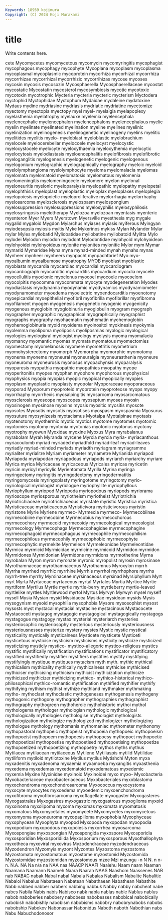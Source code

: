 ```yaml
---
Keywords: 18959 kojimura
Copyright: (C) 2024 Koji Murakami
---
```


# title

Write contents here.



cete Mycomycetes
mycomycetous mycomycin mycomyringitis mycophagist mycophagous mycophagy mycophyte Mycoplana mycoplasm mycoplasma
mycoplasmal mycoplasmic mycoprotein mycorhiza mycorhizal mycorrhiza mycorrhizae mycorrhizal mycorrhizic mycorrihizas
mycose mycoses mycosin mycosis mycosozin Mycosphaerella Mycosphaerellaceae mycostat mycostatic Mycostatin
mycosterol mycosymbiosis mycotic mycotoxic mycotoxin mycotrophic Mycteria mycteria mycteric mycterism
Myctodera myctophid Myctophidae Myctophum Mydaidae mydaleine mydatoxine Mydaus mydine mydriasine
mydriasis mydriatic mydriatine myectomize myectomy myectopia myectopy myel myel- myelalgia
myelapoplexy myelasthenia myelatrophy myelauxe myelemia myelencephala myelencephalic myelencephalon myelencephalons myelencephalous
myelic myelin myelinate myelinated myelination myeline myelines myelinic myelinization myelinogenesis
myelinogenetic myelinogeny myelins myelitic myelitides myelitis myelo- myeloblast myeloblastic myelobrachium
myelocele myelocerebellar myelocoele myelocyst myelocystic myelocystocele myelocyte myelocythaemia myelocythemia myelocytic
myelocytosis myelodiastasis myeloencephalitis myelofibrosis myelofibrotic myeloganglitis myelogenesis myelogenetic myelogenic myelogenous
myelogonium myelographic myelographically myelography myeloic myeloid myelolymphangioma myelolymphocyte myeloma myelomalacia
myelomas myelomata myelomatoid myelomatosis myelomatous myelomenia myelomeningitis myelomeningocele myelomere myelon
myelonal myeloneuritis myelonic myeloparalysis myelopathic myelopathy myelopetal myelophthisis myeloplast myeloplastic
myeloplax myeloplaxes myeloplegia myelopoiesis myelopoietic myeloproliferative myelorrhagia myelorrhaphy myelosarcoma myelosclerosis
myelospasm myelospongium myelosuppression myelosuppressions myelosyphilis myelosyphilosis myelosyringosis myelotherapy Myelozoa myelozoan
myentasis myenteric myenteron Myer Myers Myerstown Myersville myesthesia myg mygale
mygalid mygaloid Mygdon Myiarchus myiases myiasis myiferous Myingyan myiodesopsia myiosis
myitis Myke Mykerinos mykiss Mylan Mylander Mylar mylar Myles myliobatid
Myliobatidae myliobatine myliobatoid Mylitta Mylo mylodei Mylodon mylodon mylodont Mylodontidae
mylohyoid mylohyoidean mylohyoidei mylohyoideus mylonite mylonites mylonitic Mylor mym Mymar
mymarid Mymaridae Myna myna mynad-minded mynah mynahs mynas Mynheer mynheer
mynheers mynpacht mynpachtbrief Myo myo- myoalbumin myoalbumose myoatrophy MYOB myoblast
myoblastic myoblasts myocardia myocardiac myocardial myocardiogram myocardiograph myocarditic myocarditis myocardium
myocdia myocele myocellulitis myoclonic myoclonus myocoel myocoele myocoelom myocolpitis myocomma
myocommata myocyte myodegeneration Myodes myodiastasis myodynamia myodynamic myodynamics myodynamiometer myodynamometer
myoedema myoelectric myoendocarditis myoenotomy myoepicardial myoepithelial myofibril myofibrilla myofibrillar myofibroma
myofilament myogen myogenesis myogenetic myogenic myogenicity myogenous myoglobin myoglobinuria myoglobulin
myogram myograph myographer myographic myographical myographically myographist myographs myography myohaematin
myohematin myohemoglobin myohemoglobinuria myoid myoidema myoinositol myokinesis myokymia myolemma myolipoma
myoliposis myoliposmias myologic myological myologies myologisral myologist myology myolysis myoma
myomalacia myomancy myomantic myomas myomata myomatous myomectomies myomectomy myomelanosis myomere
myometritis myometrium myomohysterectomy myomorph Myomorpha myomorphic myomotomy myonema myoneme myoneural
myoneuralgia myoneurasthenia myoneure myoneuroma myoneurosis myonosus myopachynsis myoparalysis myoparesis myopathia
myopathic myopathies myopathy myope myoperitonitis myopes myophan myophore myophorous myophysical
myophysics myopia myopias myopic myopical myopically myopies myoplasm myoplastic myoplasty
myopolar Myoporaceae myoporaceous myoporad Myoporum myoproteid myoprotein myoproteose myops myopy
myorrhaphy myorrhexis myosalpingitis myosarcoma myosarcomatous myosclerosis myoscope myoscopes myoseptum myoses
myosin myosinogen myosinose myosins myosis myositic myositis myosote myosotes Myosotis
myosotis myosotises myospasm myospasmia Myosurus myosuture myosynizesis myotacismus Myotalpa Myotalpinae
myotasis myotenotomy myothermic myotic myotics myotome myotomes myotomic myotomies myotomy
myotonia myotonias myotonic myotonus myotony myotrophy myowun Myoxidae myoxine Myoxus
Myra myrabalanus myrabolam Myrah Myranda myrcene Myrcia myrcia myria- myriacanthous
myriacoulomb myriad myriaded myriadfold myriad-leaf myriad-leaves myriadly myriad-minded myriads myriadth
myriagram myriagramme myrialiter myrialitre Myriam myriameter myriametre Myrianida myriapod Myriapoda
myriapodan myriapodous myriapods myriarch myriarchy myriare Myrica myrica Myricaceae myricaceous
Myricales myricas myricetin myricin myricyl myricylic Myrientomata Myrilla Myrina myringa
myringectomy myringitis myringodectomy myringodermatitis myringomycosis myringoplasty myringotome myringotomy myrio- myriological
myriologist myriologue myriophyllite myriophyllous Myriophyllum myriopod Myriopoda myriopodous myriopods myriorama
myrioscope myriosporous myriotheism myriotheist Myriotrichia Myriotrichiaceae myriotrichiaceous myristate myristic Myristica
myristica Myristicaceae myristicaceous Myristicivora myristicivorous myristin myristone Myrle Myrlene myrmec-
Myrmecia myrmeco- Myrmecobiinae myrmecobiine myrmecobine Myrmecobius myrmecochorous myrmecochory myrmecoid myrmecoidy
myrmecological myrmecologist myrmecology Myrmecophaga Myrmecophagidae myrmecophagine myrmecophagoid myrmecophagous myrmecophile myrmecophilism
myrmecophilous myrmecophily myrmecophobic myrmecophyte myrmecophytic myrmekite Myrmeleon Myrmeleonidae Myrmeleontidae Myrmica
myrmicid Myrmicidae myrmicine myrmicoid Myrmidon myrmidon Myrmidones Myrmidonian Myrmidons myrmidons
myrmotherine Myrna myrobalan Myron myron myronate myronic myropolist myrosin myrosinase
Myrothamnaceae myrothamnaceous Myrothamnus Myroxylon myrrh Myrrha myrrhed myrrhic myrrhine Myrrhis
myrrhol myrrhophore myrrhs myrrh-tree myrrhy Myrsinaceae myrsinaceous myrsinad Myrsiphyllum Myrt
myrt Myrta Myrtaceae myrtaceous myrtal Myrtales Myrtia Myrtice Myrtie myrtiform
Myrtilus Myrtle myrtle myrtle-berry myrtleberry myrtle-leaved myrtlelike myrtles Myrtlewood myrtol
Myrtus Myrvyn Myrwyn mysel myself mysell Mysia Mysian mysid Mysidacea
Mysidae mysidean mysids Mysis mysogynism mysoid mysophilia mysophobia Mysore mysosophist
mysost mysosts myst mystacal mystacial mystacine mystacinous Mystacocete Mystacoceti mystagog
mystagogic mystagogical mystagogically mystagogs mystagogue mystagogy mystax mysterial mysteriarch mysteries
mysteriosophic mysteriosophy mysterious mysteriously mysteriousness mysteriousnesses mysterize mystery mystes Mystic
mystic mystical mysticality mystically mysticalness Mysticete mysticete Mysticeti mysticetous mysticise
mysticism mysticisms mysticity mysticize mysticized mysticizing mysticly mystico- mystico-allegoric mystico-religious
mystics mystific mystifically mystification mystifications mystificator mystificatory mystified mystifiedly mystifier
mystifiers mystifies mystify mystifying mystifyingly mystique mystiques mytacism myth myth.
mythic mythical mythicalism mythicality mythically mythicalness mythicise mythicised mythiciser mythicising
mythicism mythicist mythicization mythicize mythicized mythicizer mythicizing mythico- mythico-historical mythico-philosophical
mythico-romantic mythification mythified mythifier mythify mythifying mythism mythist mythize mythland
mythmaker mythmaking mytho- mythoclast mythoclastic mythogeneses mythogenesis mythogeny mythogonic mythogony
mythographer mythographies mythographist mythography mythogreen mythoheroic mythohistoric mythoi mythol mythologema
mythologer mythologian mythologic mythological mythologically mythologies mythologise mythologist mythologists mythologization
mythologize mythologized mythologizer mythologizing mythologue mythology mythomania mythomaniac mythometer mythonomy
mythopastoral mythopeic mythopeist mythopoeia mythopoeic mythopoeism mythopoeist mythopoem mythopoesis mythopoesy
mythopoet mythopoetic mythopoetical mythopoetise mythopoetised mythopoetising mythopoetize mythopoetized mythopoetizing mythopoetry
mythos myths mythus Mytilacea mytilacean mytilaceous Mytilene Mytiliaspis mytilid Mytilidae
mytiliform mytiloid mytilotoxine Mytilus mytilus Mytishchi Myton myxa myxadenitis myxadenoma
myxaemia myxamoeba myxangitis myxasthenia myxedema myxedemas myxedematoid myxedematous myxedemic myxemia
Myxine Myxinidae myxinoid Myxinoidei myxo myxo- Myxobacteria Myxobacteriaceae myxobacteriaceous Myxobacteriales
myxoblastoma myxochondroma myxochondrosarcoma Myxococcus myxocystoma myxocyte myxocytes myxoedema myxoedemic myxoenchondroma
myxofibroma myxofibrosarcoma myxoflagellate myxogaster Myxogasteres Myxogastrales Myxogastres myxogastric myxogastrous myxoglioma
myxoid myxoinoma myxolipoma myxoma myxomas myxomata myxomatosis myxomatous Myxomycetales myxomycete
Myxomycetes myxomycetous myxomyoma myxoneuroma myxopapilloma myxophobia Myxophyceae myxophycean Myxophyta myxopod
Myxopoda myxopodan myxopodia myxopodium myxopodous myxopoiesis myxorrhea myxosarcoma Myxospongiae myxospongian
Myxospongida myxospore Myxosporidia myxosporidian Myxosporidiida Myxosporium myxosporous Myxothallophyta myxotheca myxoviral
myxovirus Myzodendraceae myzodendraceous Myzodendron Myzomyia myzont Myzontes Myzostoma myzostoma Myzostomata
myzostomatous myzostome myzostomid Myzostomida Myzostomidae myzostomidan myzostomous mzee Mzi mzungu
-n N N. n n- n. N.A. NA Na n/a
na NAA naa NAACP NAAFI Naalehu Naam naam Naaman Naamana
Naamann Naameh Naara Naarah NAAS Naashom Naassenes NAB nab NABAC
nabak Nabal nabal Nabala Nabalas Nabalism Nabalite Nabalitic Nabaloi Nabalus
Nabataean Nabatean Nabathaean Nabathean Nabathite Nabb nabbed nabber nabbers nabbing
nabbuk Nabby nabby nabcheat nabe nabes Nabila Nabis nabis Nabisco
nabk nabla nablas nable Nablus nablus nabob naboberies nabobery nabobess
nabobesses nabobical nabobically nabobish nabobishly nabobism nabobisms nabobry nabobrynabobs nabobs
nabobship Nabokov Nabonassar Nabonidus Naboth naboth Nabothian nabs Nabu Nabuchodonosor
